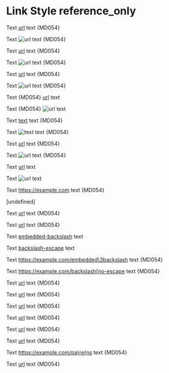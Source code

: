 # Link Style reference_only

Text [url](https://example.com) text {MD054}

Text ![url](https://example.com) text {MD054}

Text [url](<https://example.com>) text {MD054}

Text ![url](<https://example.com>) text {MD054}

Text [url](https://example.com "title") text {MD054}

Text ![url](https://example.com "title") text {MD054}

Text {MD054} [url](https://example.com
"title") text

Text {MD054} ![url](https://example.com
"title") text

Text [text][url] text {MD054}

Text ![text][url] text {MD054}

Text [url][] text {MD054}

Text ![url][] text {MD054}

Text [url] text

Text ![url] text

Text <https://example.com> text {MD054}

[url]: https://example.com "title"

[undefined]

Text [url](https://example.com/embedded\3backslash) text {MD054}

Text [url](https://example.com/backslash\[escape) text {MD054}

Text [embedded-backslash] text

Text [backslash-escape] text

Text <https://example.com/embedded\3backslash> text {MD054}

Text <https://example.com/backslash[no-escape> text {MD054}

[embedded-backslash]: https://example.com/embedded\3backslash

[backslash-escape]: https://example.com/backslash\[escape

Text [url](<https://example.com/embedded space>) text {MD054}

Text [url](<https://example.com/embedded)paren>) text {MD054}

Text [url](https://example.com/\(parens\)) text {MD054}

Text [url](https://example.com/pa(re(ns))) text {MD054}

Text [url](relative/path) text {MD054}

Text [url](#fragment) text {MD054}

Text <https://example.com/pa)re(ns> text {MD054}

Text [url](https://example.com/an>g<le>) text {MD054}

<!-- markdownlint-configure-file {
  "link-fragments": false,
  "link-image-style": {
    "autolink": false,
    "inline": false,
    "full": false,
    "collapsed": false
  }
} -->
